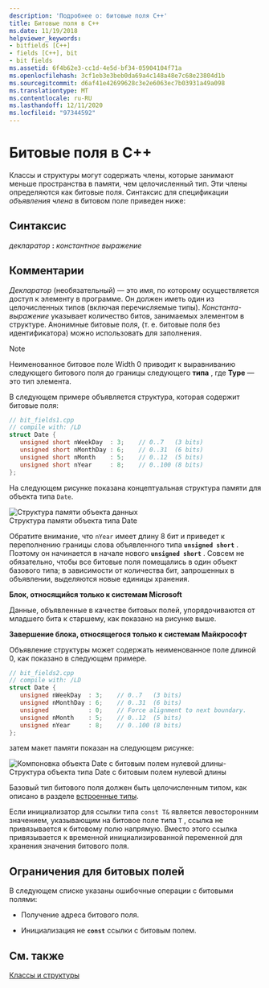 ```yaml
---
description: 'Подробнее о: битовые поля C++'
title: Битовые поля в C++
ms.date: 11/19/2018
helpviewer_keywords:
- bitfields [C++]
- fields [C++], bit
- bit fields
ms.assetid: 6f4b62e3-cc1d-4e5d-bf34-05904104f71a
ms.openlocfilehash: 3cf1eb3e3beb0da69a4c148a48e7c68e23804d1b
ms.sourcegitcommit: d6af41e42699628c3e2e6063ec7b03931a49a098
ms.translationtype: MT
ms.contentlocale: ru-RU
ms.lasthandoff: 12/11/2020
ms.locfileid: "97344592"
---
```

# <a name="c-bit-fields"></a>Битовые поля в C++

Классы и структуры могут содержать члены, которые занимают меньше пространства в памяти, чем целочисленный тип. Эти члены определяются как битовые поля. Синтаксис для спецификации *объявления члена* в битовом поле приведен ниже:

## <a name="syntax"></a>Синтаксис

*декларатор* **:** *константное выражение*

## <a name="remarks"></a>Комментарии

*Декларатор* (необязательный) — это имя, по которому осуществляется доступ к элементу в программе. Он должен иметь один из целочисленных типов (включая перечисляемые типы). *Константа-выражение* указывает количество битов, занимаемых элементом в структуре. Анонимные битовые поля, (т. е. битовые поля без идентификатора) можно использовать для заполнения.

> [!NOTE]
> Неименованное битовое поле Width 0 приводит к выравниванию следующего битового поля до границы следующего **типа** , где **Type** — это тип элемента.

В следующем примере объявляется структура, которая содержит битовые поля:

```cpp
// bit_fields1.cpp
// compile with: /LD
struct Date {
   unsigned short nWeekDay  : 3;    // 0..7   (3 bits)
   unsigned short nMonthDay : 6;    // 0..31  (6 bits)
   unsigned short nMonth    : 5;    // 0..12  (5 bits)
   unsigned short nYear     : 8;    // 0..100 (8 bits)
};
```

На следующем рисунке показана концептуальная структура памяти для объекта типа `Date`.

![Структура памяти объекта данных](../cpp/media/vc38uq1.png "Структура памяти объекта данных") <br/>
Структура памяти объекта типа Date

Обратите внимание, что `nYear` имеет длину 8 бит и приведет к переполнению границы слова объявленного типа **`unsigned short`** . Поэтому он начинается в начале нового **`unsigned short`** . Совсем не обязательно, чтобы все битовые поля помещались в один объект базового типа; в зависимости от количества бит, запрошенных в объявлении, выделяются новые единицы хранения.

**Блок, относящийся только к системам Microsoft**

Данные, объявленные в качестве битовых полей, упорядочиваются от младшего бита к старшему, как показано на рисунке выше.

**Завершение блока, относящегося только к системам Майкрософт**

Объявление структуры может содержать неименованное поле длиной 0, как показано в следующем примере.

```cpp
// bit_fields2.cpp
// compile with: /LD
struct Date {
   unsigned nWeekDay  : 3;    // 0..7   (3 bits)
   unsigned nMonthDay : 6;    // 0..31  (6 bits)
   unsigned           : 0;    // Force alignment to next boundary.
   unsigned nMonth    : 5;    // 0..12  (5 bits)
   unsigned nYear     : 8;    // 0..100 (8 bits)
};
```

затем макет памяти показан на следующем рисунке:

![Компоновка объекта Date с битовым полем нулевой длины&#45;](../cpp/media/vc38uq2.png "Компоновка объекта Date с битовым полем нулевой длины&#45;") <br/>
Структура объекта типа Date с битовым полем нулевой длины

Базовый тип битового поля должен быть целочисленным типом, как описано в разделе [встроенные типы](../cpp/fundamental-types-cpp.md).

Если инициализатор для ссылки типа `const T&` является левосторонним значением, указывающим на битовое поле типа `T` , ссылка не привязывается к битовому полю напрямую. Вместо этого ссылка привязывается к временной инициализированной переменной для хранения значения битового поля.

## <a name="restrictions-on-bit-fields"></a>Ограничения для битовых полей

В следующем списке указаны ошибочные операции с битовыми полями:

- Получение адреса битового поля.

- Инициализация не **`const`** ссылки с битовым полем.

## <a name="see-also"></a>См. также

[Классы и структуры](../cpp/classes-and-structs-cpp.md)
